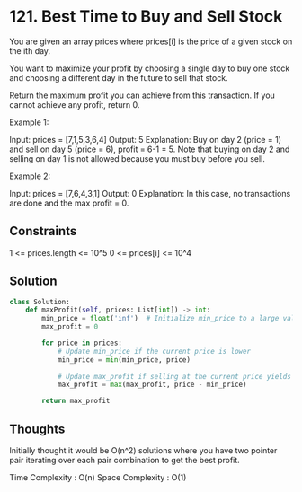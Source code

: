 # 121. Best Time to Buy and Sell Stock

You are given an array prices where prices[i] is the price of a given stock on the ith day.

You want to maximize your profit by choosing a single day to buy one stock and choosing a different day in the future to sell that stock.

Return the maximum profit you can achieve from this transaction. If you cannot achieve any profit, return 0.

Example 1:

Input: prices = [7,1,5,3,6,4]
Output: 5
Explanation: Buy on day 2 (price = 1) and sell on day 5 (price = 6), profit = 6-1 = 5.
Note that buying on day 2 and selling on day 1 is not allowed because you must buy before you sell.

Example 2:

Input: prices = [7,6,4,3,1]
Output: 0
Explanation: In this case, no transactions are done and the max profit = 0.

## Constraints

1 <= prices.length <= 10^5
0 <= prices[i] <= 10^4

## Solution

```python
class Solution:
    def maxProfit(self, prices: List[int]) -> int:
        min_price = float('inf')  # Initialize min_price to a large value
        max_profit = 0  

        for price in prices:
            # Update min_price if the current price is lower
            min_price = min(min_price, price)
            
            # Update max_profit if selling at the current price yields a higher profit
            max_profit = max(max_profit, price - min_price)

        return max_profit

```

## Thoughts

Initially thought it would be O(n^2) solutions where you have two pointer pair iterating over each pair combination to get the best profit.

Time  Complexity : O(n)
Space Complexity : O(1)
